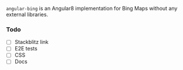 `angular-bing` is an Angular8 implementation for Bing Maps without any external libraries.

### Todo

- [ ] Stackblitz link
- [ ] E2E tests
- [ ] CSS
- [ ] Docs
